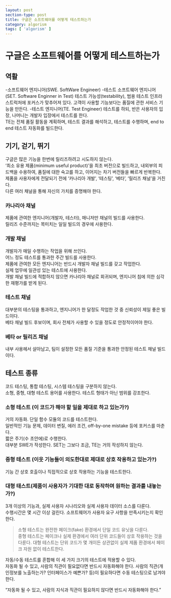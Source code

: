 ```yaml
---
layout: post
section-type: post
title: 구글은 소프트웨어를 어떻게 테스트하는가
category: algorism
tags: [ 'algorism' ]
---
```


# 구글은 소프트웨어를 어떻게 테스트하는가

## 역활

-소프트웨어 엔지니어(SWE. SoftWare Engineer)
-테스트 소프트웨어 엔지니어(SET. Software Enginner in Test)
 테스트 가능성(testability), 범용 테스트 인프라스트럭처에 포커스가 맞추어져 있다.
고객이 사용할 기능보다는 품질에 관한 서비스 기능을 만든다.
-테스트 엔지니어(TE. Test Engineer)
테스트를 하되, 반은 사용자의 입장, 나머니는 개발자 입장에서 테스트를 한다.  
TE는 전체 품질 활동을 계획하며, 테스트 결과를 해석하고, 테스트를 수행하며,  end to end 테스트 자동화를 빌드한다.

## 기기, 걷기, 뛰기
구글은 많은 기능을 한번에 릴리즈하려고 시도하지 않는다.  
‘최소 유용 제품(minimum useful product)’을 최초 버전으로 빌드하고, 내외부의 피드백을 수용하여, 품질에 대한 숙고를 하고, 이어지는 차기 버전들을 빠르게 반복한다.  
제품을 사용자에게 전달되기 전에 ‘카나리아 개발’, ‘테스팅’, ‘베타’, ‘릴리즈 채널’을 거친다.  
다른 여러 채널을 통해 자신의 가치를 증명해야 한다.

### 카나리아 채널
제품에 관여한 엔지니어(개발자, 테스터), 매니저만 채널의 빌드를 사용한다.  
릴리즈 수준까지는 목미치는 일일 빌드의 경우에 사용한다.

### 개발 채널
개발자가 매일 수행하는 작업을 위해 쓰인다.  
어느 정도 테스트를 통과한 주간 빌드를 사용한다.  
제품에 관여한 모든 엔지니어는 반드시 개발자 채널 빌드를 갖고 작업한다.  
실제 업무에 일관성 있는 테스트에 사용한다.  
개발 채널 빌드에 적합하지 않으면 카나리아 채널로 회귀되며, 엔지니어 침에 의한 심각한 재평가를 받게 된다.

### 테스트 채널
대부분의 테스팅을 통과하고, 엔지니어가 한 달정도 작업한 것 중 신뢰성이 제일 좋은 빌드이다.  
베타 채널 빌드 후보이며, 회사 전체가 사용할 수 있을 정도로 안정적이어야 한다.

### 베타 or 릴리즈 채널
내부 사용헤서 살아남고, 팀이 설정한 모든 품질 기준을 통과한 안정된 테스트 채널 빌드이다.

## 테스트 종류
코드 테스팅, 통합 테스팅, 시스템 테스팅을 구분하지 않는다.  
소형, 중형, 대형 테스트 용어를 사용한다. 테스트 형태가 아닌 범위를 강조한다.

### 소형 테스트 (이 코드가 해야 할 일을 제대로 하고 있는가?)
거의 자동화. 단일 함수 모듈의 코드를 테스트한다.  
일반적인 기능 문제, 데이터 변질, 에러 조건, off-by-one mistake 등에 포커스를 마춘다.  
짧은 주기(수 초안에)로 수행한다.  
대부분 SWE가 작성한다.  SET는 그보다 조금, TE는 거의 작성하지 않는다.

### 중형 테스트 (이웃 기능들이 의도한대로 제대로 상호 작용하고 있는가?)
기능 간 상호 호출이나 직접적으로 상호 작용하는 기능을 테스트한다.

### 대형 태스트(제품이 사용자가 기대한 대로 동작하며 원하는 결과를 내놓는가?)
3개 이상의 기능과, 실제 사용자 시나리오와 실제 사용자 데이터 소스를 다룬다.  
수행시간은 몇 시간 이상 걸린다. 소프트웨어가 사용자 요구 사항을 만족시키는지 확인한다.

> 소형 테스트는 완전한 페이크(fake) 환경에서 단일 코드 유닛을 다룬다.  
> 중형 테스트는 페이크나 실제 환경에서 여러 단위 코드들이 상호 작용하는 것을 다룬다.
> 대형 테스트는 단위 코드가 몇 개이든 상관없이 실제 제품 환경에서 페이크 자원 없이 테스트한다.

자동/수동 테스트를 혼합해 이 세 가지 크기의 테스트에 적용할 수 있다.  
자동화 될 수 있고, 사람의 직관이 필요없다면 반드시 자동화해야 한다. 사람의 직관(개인정보를 노출하는가? 인터페이스가 예쁜가? 등)이 필요하다면 수동 테스팅으로 남겨야 한다.

“자동화 될 수 있고, 사람의 지식과 직관이 필요하지 않다면 반드시 자동화해야 한다.”

